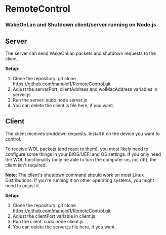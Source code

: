 # RemoteControl

### WakeOnLan and Shutdown client/server running on Node.js

## Server

The server can send WakeOnLan packets and shutdown requests to the client.

**Setup:**

1. Clone the repository: git clone https://github.com/manolol1/RemoteControl.git
2. Adjust the serverPort, clientAddress and wolMacAddress variables in server.js
3. Run the server: sudo node server.js
5. You can delete the client.js file here, if you want.

## Client

The client receives shutdown requests. Install it on the device you want to control. 

To receive WOL packets (and react to them), you most likely need to configure some things in your BIOS/UEFI and OS settings.
If you only need the WOL functionality (only be able to turn the computer on, not off), the client isn't required.

**Note:** The client's shutdown command should work on most Linux Distributions. If you're running it on other operating systems, you might need to adjust it.

**Setup:**

1. Clone the repository: git clone https://github.com/manolol1/RemoteControl.git
2. Adjust the clientPort variable in client.js
3. Run the client: sudo node client.js
5. You can delete the server.js file here, if you want.
